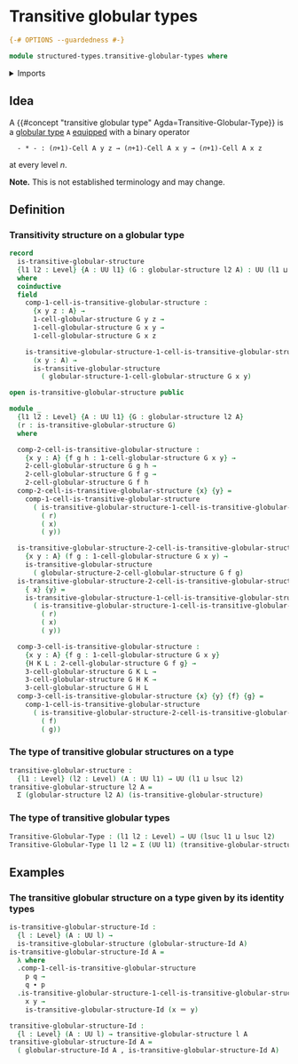 # Transitive globular types

```agda
{-# OPTIONS --guardedness #-}

module structured-types.transitive-globular-types where
```

<details><summary>Imports</summary>

```agda
open import foundation.dependent-pair-types
open import foundation.identity-types
open import foundation.universe-levels

open import structured-types.globular-types
```

</details>

## Idea

A {{#concept "transitive globular type" Agda=Transitive-Globular-Type}} is a
[globular type](structured-types.globular-types.md) `A`
[equipped](foundation.structure.md) with a binary operator

```text
  - * - : (𝑛+1)-Cell A y z → (𝑛+1)-Cell A x y → (𝑛+1)-Cell A x z
```

at every level $n$.

**Note.** This is not established terminology and may change.

## Definition

### Transitivity structure on a globular type

```agda
record
  is-transitive-globular-structure
  {l1 l2 : Level} {A : UU l1} (G : globular-structure l2 A) : UU (l1 ⊔ l2)
  where
  coinductive
  field
    comp-1-cell-is-transitive-globular-structure :
      {x y z : A} →
      1-cell-globular-structure G y z →
      1-cell-globular-structure G x y →
      1-cell-globular-structure G x z

    is-transitive-globular-structure-1-cell-is-transitive-globular-structure :
      (x y : A) →
      is-transitive-globular-structure
        ( globular-structure-1-cell-globular-structure G x y)

open is-transitive-globular-structure public

module _
  {l1 l2 : Level} {A : UU l1} {G : globular-structure l2 A}
  (r : is-transitive-globular-structure G)
  where

  comp-2-cell-is-transitive-globular-structure :
    {x y : A} {f g h : 1-cell-globular-structure G x y} →
    2-cell-globular-structure G g h →
    2-cell-globular-structure G f g →
    2-cell-globular-structure G f h
  comp-2-cell-is-transitive-globular-structure {x} {y} =
    comp-1-cell-is-transitive-globular-structure
      ( is-transitive-globular-structure-1-cell-is-transitive-globular-structure
        ( r)
        ( x)
        ( y))

  is-transitive-globular-structure-2-cell-is-transitive-globular-structure :
    {x y : A} (f g : 1-cell-globular-structure G x y) →
    is-transitive-globular-structure
      ( globular-structure-2-cell-globular-structure G f g)
  is-transitive-globular-structure-2-cell-is-transitive-globular-structure
    { x} {y} =
    is-transitive-globular-structure-1-cell-is-transitive-globular-structure
      ( is-transitive-globular-structure-1-cell-is-transitive-globular-structure
        ( r)
        ( x)
        ( y))

  comp-3-cell-is-transitive-globular-structure :
    {x y : A} {f g : 1-cell-globular-structure G x y}
    {H K L : 2-cell-globular-structure G f g} →
    3-cell-globular-structure G K L →
    3-cell-globular-structure G H K →
    3-cell-globular-structure G H L
  comp-3-cell-is-transitive-globular-structure {x} {y} {f} {g} =
    comp-1-cell-is-transitive-globular-structure
      ( is-transitive-globular-structure-2-cell-is-transitive-globular-structure
        ( f)
        ( g))
```

### The type of transitive globular structures on a type

```agda
transitive-globular-structure :
  {l1 : Level} (l2 : Level) (A : UU l1) → UU (l1 ⊔ lsuc l2)
transitive-globular-structure l2 A =
  Σ (globular-structure l2 A) (is-transitive-globular-structure)
```

### The type of transitive globular types

```agda
Transitive-Globular-Type : (l1 l2 : Level) → UU (lsuc l1 ⊔ lsuc l2)
Transitive-Globular-Type l1 l2 = Σ (UU l1) (transitive-globular-structure l2)
```

## Examples

### The transitive globular structure on a type given by its identity types

```agda
is-transitive-globular-structure-Id :
  {l : Level} (A : UU l) →
  is-transitive-globular-structure (globular-structure-Id A)
is-transitive-globular-structure-Id A =
  λ where
  .comp-1-cell-is-transitive-globular-structure
    p q →
    q ∙ p
  .is-transitive-globular-structure-1-cell-is-transitive-globular-structure
    x y →
    is-transitive-globular-structure-Id (x ＝ y)

transitive-globular-structure-Id :
  {l : Level} (A : UU l) → transitive-globular-structure l A
transitive-globular-structure-Id A =
  ( globular-structure-Id A , is-transitive-globular-structure-Id A)
```
